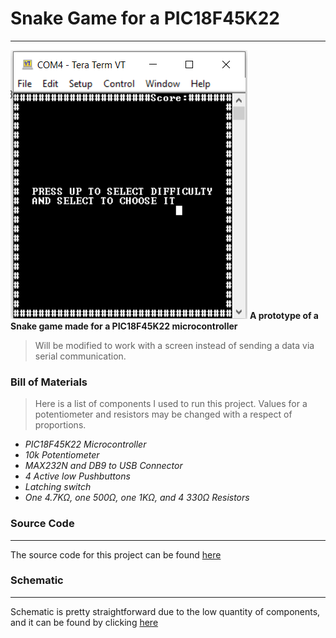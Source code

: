 # Snake Game for a PIC18F45K22
---
![Main Screen](mainScreen.PNG)
__A prototype of a Snake game made for a PIC18F45K22 microcontroller__

>Will be modified to work with a screen instead of sending a data via 
>serial communication.

### Bill of Materials
>Here is a list of components I used to run this project. Values for 
> a potentiometer and resistors may be changed with a respect of 
> proportions.

* _PIC18F45K22 Microcontroller_
* _10k Potentiometer_
* _MAX232N and DB9 to USB Connector_
* _4 Active low Pushbuttons_
* _Latching switch_
* _One 4.7KΩ, one 500Ω, one 1KΩ, and 4 330Ω Resistors_  
 
### Source Code
---
The source code for this project can be found [here](https://github.com/SmashKPI/Snake-Game/blob/main/snakeGameCode.c)
### Schematic
---
Schematic is pretty straightforward due to the low quantity of components, and it can be found by clicking [here](https://github.com/SmashKPI/Snake-Game/blob/main/snakeGameSchematic.dch)
